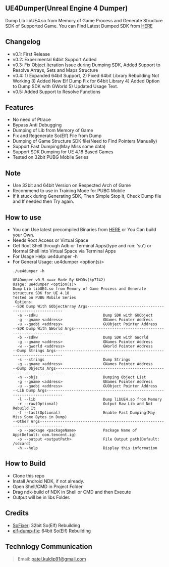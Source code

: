 ## UE4Dumper(Unreal Engine 4 Dumper)
Dump Lib libUE4.so from Memory of Game Process and Generate Structure SDK of Supported Game. You can Find Latest Dumped SDK from [HERE](https://github.com/kp7742/UE4Dumper/tree/master/SDKs/)

## Changelog
- v0.1: First Release
- v0.2: Experimental 64bit Support Added
- v0.3: Fix Object Iteration Issue during Dumping SDK, Added Support to Resolve Arrays, Sets and Maps Structure
- v0.4: 1) Expanded 64bit Support,
        2) Fixed 64bit Library Rebuilding Not Working
        3) Added New Elf Dump Fix for 64bit Library
        4) Added Option to Dump SDK with GWorld
		5) Updated Usage Text.
- v0.5: Added Support to Resolve Functions

## Features
- No need of Ptrace
- Bypass Anti Debugging
- Dumping of Lib from Memory of Game
- Fix and Regenerate So(Elf) File from Dump
- Dumping of Game Structure SDK file(Need to Find Pointers Manually)
- Support Fast Dumping(May Miss some data)
- Support SDK Dumping for UE 4.18 Based Games
- Tested on 32bit PUBG Mobile Series

## Note
- Use 32bit and 64bit Version on Respected Arch of Game
- Recommend to use in Training Mode for PUBG Mobile
- If it stuck during Generating SDK, Then Simple Stop it, Check Dump file and If needed then Try again.
 
## How to use
- You can Use latest precompiled Binaries from [HERE](https://github.com/kp7742/UE4Dumper/tree/master/libs/) or You Can build your Own.
- Needs Root Access or Virtual Space
- Get Root Shell through Adb or Terminal Apps(type and run: 'su') or Normal Shell into Virtual Space via Terminal Apps
- For Usage Help: ue4dumper -h
- For General Usage: ue4dumper <option(s)>
	```
    ./ue4dumper -h
	 
    UE4Dumper v0.5 <==> Made By KMODs(kp7742)
    Usage: ue4dumper <option(s)>
    Dump Lib libUE4.so from Memory of Game Process and Generate structure SDK for UE 4.18
    Tested on PUBG Mobile Series
     Options:
    --SDK Dump With GObjectArray Args--------------------------------------------------------
      -a --sdku                             Dump SDK with GUObject
      -g --gname <address>                  GNames Pointer Address
      -u --guobj <address>                  GUObject Pointer Address
    --SDK Dump With GWorld Args--------------------------------------------------------------
      -b --sdkw                             Dump SDK with GWorld
      -g --gname <address>                  GNames Pointer Address
      -w --gworld <address>                 GWorld Pointer Address
    --Dump Strings Args----------------------------------------------------------------------
      -s --strings                          Dump Strings
      -g --gname <address>                  GNames Pointer Address
    --Dump Objects Args----------------------------------------------------------------------
      -n --objs                             Dumping Object List
      -g --gname <address>                  GNames Pointer Address
      -u --guobj <address>                  GUObject Pointer Address
    --Lib Dump Args--------------------------------------------------------------------------
      -l --lib                              Dump libUE4.so from Memory
      -r --raw(Optional)                    Output Raw Lib and Not Rebuild It
      -f --fast(Optional)                   Enable Fast Dumping(May Miss Some Bytes in Dump)
    --Other Args-----------------------------------------------------------------------------
      -p --package <packageName>            Package Name of App(Default: com.tencent.ig)
      -o --output <outputPath>              File Output path(Default: /sdcard)
      -h --help                             Display this information
	```
	
## How to Build
- Clone this repo
- Install Android NDK, if not already.
- Open Shell/CMD in Project Folder
- Drag ndk-build of NDK in Shell or CMD and then Execute
- Output will be in libs Folder.

## Credits
- [SoFixer](https://github.com/F8LEFT/SoFixer): 32bit So(Elf) Rebuilding
- [elf-dump-fix](https://github.com/maiyao1988/elf-dump-fix): 64bit So(Elf) Rebuilding

## Technlogy Communication
> Email: patel.kuldip91@gmail.com
